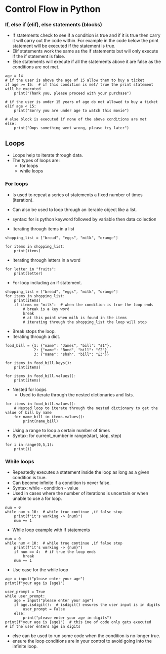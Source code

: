 # Control Flow in Python

### If, else if (elif), else statements (blocks)

- If statements check to see if a condition is true and if it is true then carry it will carry out the code within.
  For example in the code below the print statement will be executed if the statement is true.
- Elif statements work the same as the if statements but will only execute if the if statement is false.
- Else statements will execute if all the statements above it are false as the conditions are not met.

```
age = 14
# if the user is above the age of 15 allow them to buy a ticket
if age >= 15:  # if this condition is met/ true the print statement will be executed
    print("Thank you, please proceed with your purchase")

# if the user is under 15 years of age do not allowed to buy a ticket
elif age < 15:
    print("Sorry you are under age to watch this movie")

# else block is executed if none of the above conditions are met
else:
    print("Oops something went wrong, please try later")

```
## Loops
- Loops help to iterate through data.
- The types of loops are:
  - for loops 
  - while loops

### For loops
- Is used to repeat a series of statements a fixed number of times (iteration).
- Can also be used to loop through an iterable object like a list.
- syntax: for is python keyword followed by variable then data collection

- Iterating through items in a list
```
shopping_list = ["bread", "eggs", "milk", "orange"]

for items in shopping_list:
    print(items)
```
- Iterating through letters in a word
```
for letter in "fruits":
    print(letter)
```
- For loop including an if statement.
```
shopping_list = ["bread", "eggs", "milk", "orange"]
for items in shopping_list:
    print(items)
    if items == "milk":  # when the condition is true the loop ends
        # break is a key word
        break
        # at this point when milk is found in the items
        # iterating through the shopping_list the loop will stop
```
- Break stops the loop.
- Iterating through a dict.
```
food_bill = {1: {"name": "James", "bill": "£1"},
             2: {"name": "Bond", "bill": "£2"},
             3: {"name": "shah", "bill": "£3"}}

for items in food_bill.keys():
    print(items)

for items in food_bill.values():
    print(items)
```
- Nested for loops
  - Used to iterate through the nested dictionaries and lists.
```
for items in food_bill.values():
    # Nested loop to iterate through the nested dictionary to get the value of bill by name
    for name_bill in items.values():
        print(name_bill)
```

- Using a range to loop a certain number of times
- Syntax: for current_number in range(start, stop, step)
```
for i in range(0,5,1):
    print(i)
```

### While loops
- Repeatedly executes a statement inside the loop as long as a given condition is true.
- Can become infinite if a condition is never false.
- Syntax: while - condition - value
- Used in cases where the number of iterations is uncertain or when unable to use a for loop.

```
num = 0
while num < 10:  # while true continue ,if false stop
    print(f"it's working -> {num}")
    num += 1
```
- While loop example with If statements
```
num = 0
while num < 10:  # while true continue ,if false stop
    print(f"it's working -> {num}")
    if num == 4:  # if true the loop ends
        break
    num += 1
```
- Use case for the while loop
```
age = input("please enter your age")
print(f"your age is {age}")

user_prompt = True
while user_prompt:
    age = input("please enter your age")
    if age.isdigit():  # isdigit() ensures the user input is in digits
        user_prompt = False
    else:
        print("please enter your age in digits")
print(f"your age is {age}")  # this ine of code only gets executed
# if the user enters age in digits
```
- else can be used to run some code when the condition is no longer true.
- ensure the loop conditions are in your control to avoid going into the infinite loop.

